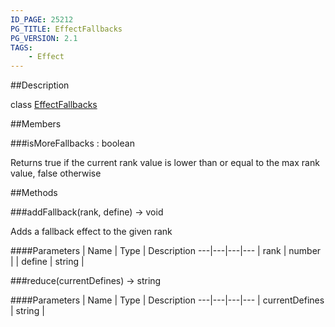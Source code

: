 ```yaml
---
ID_PAGE: 25212
PG_TITLE: EffectFallbacks
PG_VERSION: 2.1
TAGS:
    - Effect
---
```

##Description

class [EffectFallbacks](/classes/2.2/EffectFallbacks)



##Members

###isMoreFallbacks : boolean

Returns true if the current rank value is lower than or equal to the max rank value, false otherwise

##Methods

###addFallback(rank, define) &rarr; void

Adds a fallback effect to the given rank

####Parameters
 | Name | Type | Description
---|---|---|---
 | rank | number | 
 | define | string | 

###reduce(currentDefines) &rarr; string



####Parameters
 | Name | Type | Description
---|---|---|---
 | currentDefines | string | 


